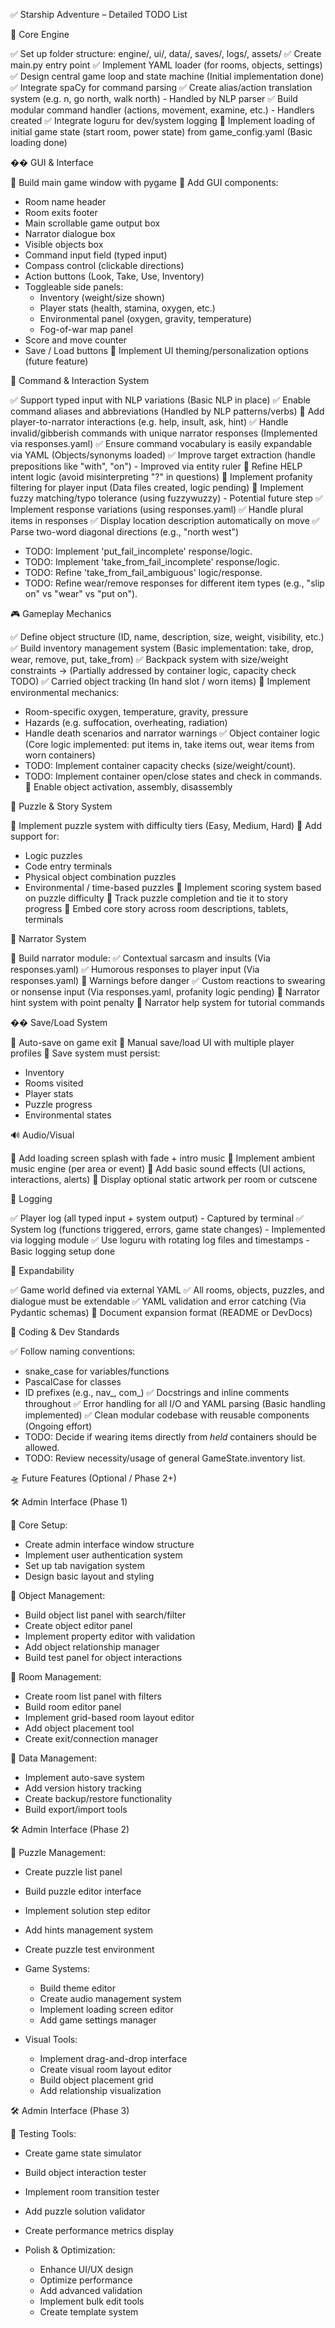 ✅ Starship Adventure – Detailed TODO List

🧱 Core Engine

✅ Set up folder structure: engine/, ui/, data/, saves/, logs/, assets/
✅ Create main.py entry point
✅ Implement YAML loader (for rooms, objects, settings)
✅ Design central game loop and state machine (Initial implementation done)
✅ Integrate spaCy for command parsing
✅ Create alias/action translation system (e.g. n, go north, walk north) - Handled by NLP parser
✅ Build modular command handler (actions, movement, examine, etc.) - Handlers created
✅ Integrate loguru for dev/system logging
🔄 Implement loading of initial game state (start room, power state) from game_config.yaml (Basic loading done)

��️ GUI & Interface

🔄 Build main game window with pygame
🔄 Add GUI components:
  - Room name header
  - Room exits footer
  - Main scrollable game output box
  - Narrator dialogue box
  - Visible objects box
  - Command input field (typed input)
  - Compass control (clickable directions)
  - Action buttons (Look, Take, Use, Inventory)
  - Toggleable side panels:
    - Inventory (weight/size shown)
    - Player stats (health, stamina, oxygen, etc.)
    - Environmental panel (oxygen, gravity, temperature)
    - Fog-of-war map panel
  - Score and move counter
  - Save / Load buttons
🔄 Implement UI theming/personalization options (future feature)

🧠 Command & Interaction System

✅ Support typed input with NLP variations (Basic NLP in place)
✅ Enable command aliases and abbreviations (Handled by NLP patterns/verbs)
🔄 Add player-to-narrator interactions (e.g. help, insult, ask, hint)
✅ Handle invalid/gibberish commands with unique narrator responses (Implemented via responses.yaml)
✅ Ensure command vocabulary is easily expandable via YAML (Objects/synonyms loaded)
✅ Improve target extraction (handle prepositions like "with", "on") - Improved via entity ruler
🔄 Refine HELP intent logic (avoid misinterpreting "?" in questions)
🔄 Implement profanity filtering for player input (Data files created, logic pending)
🔄 Implement fuzzy matching/typo tolerance (using fuzzywuzzy) - Potential future step
✅ Implement response variations (using responses.yaml)
✅ Handle plural items in responses
✅ Display location description automatically on move
✅ Parse two-word diagonal directions (e.g., "north west")
   - TODO: Implement 'put_fail_incomplete' response/logic.
   - TODO: Implement 'take_from_fail_incomplete' response/logic.
   - TODO: Refine 'take_from_fail_ambiguous' logic/response.
   - TODO: Refine wear/remove responses for different item types (e.g., "slip on" vs "wear" vs "put on").

🎮 Gameplay Mechanics

✅ Define object structure (ID, name, description, size, weight, visibility, etc.)
✅ Build inventory management system (Basic implementation: take, drop, wear, remove, put, take_from)
✅ Backpack system with size/weight constraints -> (Partially addressed by container logic, capacity check TODO)
✅ Carried object tracking (In hand slot / worn items)
🔄 Implement environmental mechanics:
  - Room-specific oxygen, temperature, gravity, pressure
  - Hazards (e.g. suffocation, overheating, radiation)
  - Handle death scenarios and narrator warnings
✅ Object container logic (Core logic implemented: put items in, take items out, wear items from worn containers)
   - TODO: Implement container capacity checks (size/weight/count).
   - TODO: Implement container open/close states and check in commands.
🔄 Enable object activation, assembly, disassembly

🧩 Puzzle & Story System

🔄 Implement puzzle system with difficulty tiers (Easy, Medium, Hard)
🔄 Add support for:
  - Logic puzzles
  - Code entry terminals
  - Physical object combination puzzles
  - Environmental / time-based puzzles
🔄 Implement scoring system based on puzzle difficulty
🔄 Track puzzle completion and tie it to story progress
🔄 Embed core story across room descriptions, tablets, terminals

🤖 Narrator System

🔄 Build narrator module:
  ✅ Contextual sarcasm and insults (Via responses.yaml)
  ✅ Humorous responses to player input (Via responses.yaml)
  🔄 Warnings before danger
  ✅ Custom reactions to swearing or nonsense input (Via responses.yaml, profanity logic pending)
  🔄 Narrator hint system with point penalty
  🔄 Narrator help system for tutorial commands

�� Save/Load System

🔄 Auto-save on game exit
🔄 Manual save/load UI with multiple player profiles
🔄 Save system must persist:
  - Inventory
  - Rooms visited
  - Player stats
  - Puzzle progress
  - Environmental states

🔊 Audio/Visual

🔄 Add loading screen splash with fade + intro music
🔄 Implement ambient music engine (per area or event)
🔄 Add basic sound effects (UI actions, interactions, alerts)
🔄 Display optional static artwork per room or cutscene

📜 Logging

✅ Player log (all typed input + system output) - Captured by terminal
✅ System log (functions triggered, errors, game state changes) - Implemented via logging module
✅ Use loguru with rotating log files and timestamps - Basic logging setup done

🧩 Expandability

✅ Game world defined via external YAML
✅ All rooms, objects, puzzles, and dialogue must be extendable
✅ YAML validation and error catching (Via Pydantic schemas)
🔄 Document expansion format (README or DevDocs)

🧹 Coding & Dev Standards

✅ Follow naming conventions:
  - snake_case for variables/functions
  - PascalCase for classes
  - ID prefixes (e.g., nav_, com_)
✅ Docstrings and inline comments throughout
✅ Error handling for all I/O and YAML parsing (Basic handling implemented)
✅ Clean modular codebase with reusable components (Ongoing effort)
   - TODO: Decide if wearing items directly from *held* containers should be allowed.
   - TODO: Review necessity/usage of general GameState.inventory list.

🛸 Future Features (Optional / Phase 2+)

🛠️ Admin Interface (Phase 1)

🔄 Core Setup:
- Create admin interface window structure
- Implement user authentication system
- Set up tab navigation system
- Design basic layout and styling

🔄 Object Management:
- Build object list panel with search/filter
- Create object editor panel
- Implement property editor with validation
- Add object relationship manager
- Build test panel for object interactions

🔄 Room Management:
- Create room list panel with filters
- Build room editor panel
- Implement grid-based room layout editor
- Add object placement tool
- Create exit/connection manager

🔄 Data Management:
- Implement auto-save system
- Add version history tracking
- Create backup/restore functionality
- Build export/import tools

🛠️ Admin Interface (Phase 2)

🔄 Puzzle Management:
  - Create puzzle list panel
  - Build puzzle editor interface
  - Implement solution step editor
  - Add hints management system
  - Create puzzle test environment

- Game Systems:
  - Build theme editor
  - Create audio management system
  - Implement loading screen editor
  - Add game settings manager

- Visual Tools:
  - Implement drag-and-drop interface
  - Create visual room layout editor
  - Build object placement grid
  - Add relationship visualization

🛠️ Admin Interface (Phase 3)

🔄 Testing Tools:
  - Create game state simulator
  - Build object interaction tester
  - Implement room transition tester
  - Add puzzle solution validator
  - Create performance metrics display

- Polish & Optimization:
  - Enhance UI/UX design
  - Optimize performance
  - Add advanced validation
  - Implement bulk edit tools
  - Create template system

